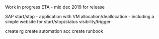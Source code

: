 Work in progress
ETA - mid dec 2019 for release

SAP start/stap - application with VM allocation/deallocation - including a simple website for start/stop/status visibility/trigger 

create rg
create automation acc
create runbook
